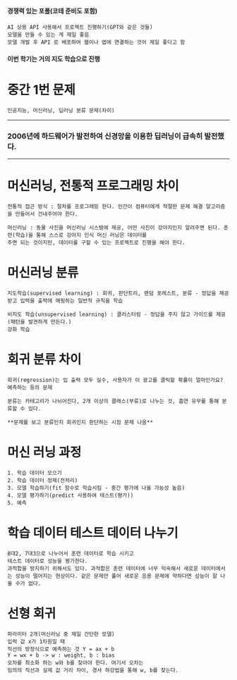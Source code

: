 #### 경쟁력 있는 포폴(코테 준비도 포함)
    AI 상용 API 사용해서 프로젝트 진행하기(GPT와 같은 것들)
    모델을 만들 수 있는 게 제일 좋음
    모델 개발 후 API 로 배포하여 웹이나 앱에 연결하는 것이 제일 좋다고 함

#### 이번 학기는 거의 지도 학습으로 진행

# 중간 1번 문제
    인공지능, 머신러닝, 딥러닝 분류 문제(차이)

---
### 2006년에 하드웨어가 발전하여 신경망을 이용한 딥러닝이 급속히 발전했다.
---


# 머신러닝, 전통적 프로그래밍 차이
    전통적 접근 방식 : 절차를 프로그래밍 한다. 인간이 컴퓨터에게 적절한 문제 해결 알고리즘을 만들어서 건네주어야 한다.
    
    머신러닝 : 동물 사진을 머신러닝 시스템에 제공, 어떤 사진이 강아지인지 알려주면 된다. 훈련(학습)을 통해 스스로 강아지 인식 머신 러닝은 데이터를
    주면 되는 것이지만, 데이터를 구할 수 있는 프로젝트로 진행을 해야 한다.

# 머신러닝 분류
    지도학습(supervised learning) : 회귀, 판단트리, 랜덤 포레스트, 분류 - 정답을 제공받고 입력을 출력에 매핑하는 일반적 규칙을 학습

    비지도 학습(unsupervised learning) : 클러스터링 - 정답을 주지 않고 가이드를 제공(패턴을 발견하게 만든다.)
    강화 학습

# 회귀 분류 차이
    회귀(regression)는 입 출력 모두 실수, 사용자가 이 광고를 클릭할 확률이 얼마인가요? 예측하는 등의 문제

    분류는 카테고리가 나뉘어진다, 2개 이상의 클래스(부류)로 나누는 것, 흡연 유무를 통해 분류할 수 있다.

    **문제를 보고 분류인지 회귀인지 판단하는 시험 문제 나옴**

# 머신 러닝 과정
    1. 학습 데이터 모으기
    2. 학습 데이터 정제(전처리)
    3. 모델 학습하기(fit 함수로 학습시킴 - 중간 평가에 나올 가능성 높음)
    4. 모델 평가하기(predict 사용하여 테스트(평가))
    5. 예측

# 학습 데이터 테스트 데이터 나누기
    8대2, 7대3으로 나누어서 훈련 데이터로 학습 시키고
    테스트 데이터로 성능을 평가한다.
    과적합을 방지하기 위해서도 있다. 과적합은 훈련 데이터에 너무 익숙해서 새로운 데이터에서는 성능이 떨어지는 현상이다. 같은 문제만 풀어 새로운 응용 문제에 약하다면 성능이 잘 나올 수가 없다.

# 선형 회귀
    파라미터 2개(머신러닝 중 제일 간단한 모델)
    입력 값 x가 1차원일 때
    직선의 방정식으로 예측하는 것 Y = ax + b
    Y = wx + b -> w : weight, b : bias
    오차를 최소화 하는 w와 b를 찾아야 한다. 여기서 오차는
    임의의 직선과 실제 값 거리 차이, 경사 하강법을 통해 w, b를 찾는다.